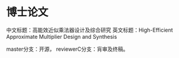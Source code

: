 # 博士论文

中文标题：高能效近似乘法器设计及综合研究
英文标题：High-Efficient Approximate Multiplier Design and Synthesis

master分支：开源， reviewerC分支：肓审及终稿。
